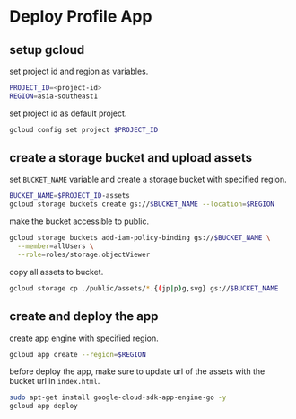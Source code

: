 # Deploy Profile App

## setup gcloud

set project id and region as variables.

```sh
PROJECT_ID=<project-id>
REGION=asia-southeast1
```

set project id as default project.

```sh
gcloud config set project $PROJECT_ID
```

## create a storage bucket and upload assets

set `BUCKET_NAME` variable and create a storage bucket with specified region.

```sh
BUCKET_NAME=$PROJECT_ID-assets
gcloud storage buckets create gs://$BUCKET_NAME --location=$REGION

```

make the bucket accessible to public.

```sh
gcloud storage buckets add-iam-policy-binding gs://$BUCKET_NAME \
  --member=allUsers \
  --role=roles/storage.objectViewer
```

copy all assets to bucket.

```sh
gcloud storage cp ./public/assets/*.{(jp|p)g,svg} gs://$BUCKET_NAME
```

## create and deploy the app

create app engine with specified region.

```sh
gcloud app create --region=$REGION
```

before deploy the app, make sure to update url of the assets with the bucket url in `index.html`.

```sh
sudo apt-get install google-cloud-sdk-app-engine-go -y
gcloud app deploy
```
